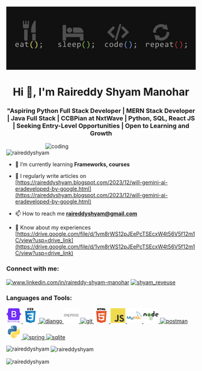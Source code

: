 ![logo](https://github.com/raireddyshyam/raireddyshyam/blob/main/httpswww.google.comurlsa%3Di%26url%3Dhttps%253A%252F%252Fwww.pexels.com%252Fsearch%252Fcoding%252F%26psig%3DAOvVaw2vE0mw3bPwUwYEbUXLSEjB%26ust%3D1705978251190000%26source%3Dimages%26cd%3Dvfe%26ved%3D0CBMQjRxqFwoTCOCst7L-74MDFQAAAAAdAA.png)
<h1 align="center">Hi 👋, I'm Raireddy Shyam Manohar</h1>
<h3 align="center">"Aspiring Python Full Stack Developer | MERN Stack Developer | Java Full Stack | CCBPian at NxtWave | Python, SQL, React JS | Seeking Entry-Level Opportunities | Open to Learning and Growth</h3>

<img align="right" alt="coding" width="400" src="https://user-images.githubusercontent.com/55389276/140866485-8fb1c876-9a8f-4d6a-98dc-08c4981eaf70.gif"/>

<p align="left"> <img src="https://komarev.com/ghpvc/?username=raireddyshyam&label=Profile%20views&color=0e75b6&style=flat" alt="raireddyshyam" /> </p>

- 🌱 I’m currently learning **Frameworks, courses**

- 📝 I regularly write articles on [https://raireddyshyam.blogspot.com/2023/12/will-gemini-ai-eradeveloped-by-google.html](https://raireddyshyam.blogspot.com/2023/12/will-gemini-ai-eradeveloped-by-google.html)

- 📫 How to reach me **raireddyshyam@gmail.com**

- 📄 Know about my experiences [https://drive.google.com/file/d/1vm8rWS12pJEePcTSEcxW4t56V5f12m1C/view?usp=drive_link](https://drive.google.com/file/d/1vm8rWS12pJEePcTSEcxW4t56V5f12m1C/view?usp=drive_link)

<h3 align="left">Connect with me:</h3>
<p align="left">
<a href="https://linkedin.com/in/www.linkedin.com/in/raireddy-shyam-manohar" target="blank"><img align="center" src="https://raw.githubusercontent.com/rahuldkjain/github-profile-readme-generator/master/src/images/icons/Social/linked-in-alt.svg" alt="www.linkedin.com/in/raireddy-shyam-manohar" height="30" width="40" /></a>
<a href="https://instagram.com/_shyam_reveuse_" target="blank"><img align="center" src="https://raw.githubusercontent.com/rahuldkjain/github-profile-readme-generator/master/src/images/icons/Social/instagram.svg" alt="shyam_reveuse" height="30" width="40" /></a>
</p>

<h3 align="left">Languages and Tools:</h3>
<p align="left"> <a href="https://getbootstrap.com" target="_blank" rel="noreferrer"> <img src="https://raw.githubusercontent.com/devicons/devicon/master/icons/bootstrap/bootstrap-plain-wordmark.svg" alt="bootstrap" width="40" height="40"/> </a> <a href="https://www.w3schools.com/css/" target="_blank" rel="noreferrer"> <img src="https://raw.githubusercontent.com/devicons/devicon/master/icons/css3/css3-original-wordmark.svg" alt="css3" width="40" height="40"/> </a> <a href="https://www.djangoproject.com/" target="_blank" rel="noreferrer"> <img src="https://cdn.worldvectorlogo.com/logos/django.svg" alt="django" width="40" height="40"/> </a> <a href="https://expressjs.com" target="_blank" rel="noreferrer"> <img src="https://raw.githubusercontent.com/devicons/devicon/master/icons/express/express-original-wordmark.svg" alt="express" width="40" height="40"/> </a> <a href="https://git-scm.com/" target="_blank" rel="noreferrer"> <img src="https://www.vectorlogo.zone/logos/git-scm/git-scm-icon.svg" alt="git" width="40" height="40"/> </a> <a href="https://www.w3.org/html/" target="_blank" rel="noreferrer"> <img src="https://raw.githubusercontent.com/devicons/devicon/master/icons/html5/html5-original-wordmark.svg" alt="html5" width="40" height="40"/> </a> <a href="https://developer.mozilla.org/en-US/docs/Web/JavaScript" target="_blank" rel="noreferrer"> <img src="https://raw.githubusercontent.com/devicons/devicon/master/icons/javascript/javascript-original.svg" alt="javascript" width="40" height="40"/> </a> <a href="https://www.mysql.com/" target="_blank" rel="noreferrer"> <img src="https://raw.githubusercontent.com/devicons/devicon/master/icons/mysql/mysql-original-wordmark.svg" alt="mysql" width="40" height="40"/> </a> <a href="https://nodejs.org" target="_blank" rel="noreferrer"> <img src="https://raw.githubusercontent.com/devicons/devicon/master/icons/nodejs/nodejs-original-wordmark.svg" alt="nodejs" width="40" height="40"/> </a> <a href="https://postman.com" target="_blank" rel="noreferrer"> <img src="https://www.vectorlogo.zone/logos/getpostman/getpostman-icon.svg" alt="postman" width="40" height="40"/> </a> <a href="https://www.python.org" target="_blank" rel="noreferrer"> <img src="https://raw.githubusercontent.com/devicons/devicon/master/icons/python/python-original.svg" alt="python" width="40" height="40"/> </a> <a href="https://spring.io/" target="_blank" rel="noreferrer"> <img src="https://www.vectorlogo.zone/logos/springio/springio-icon.svg" alt="spring" width="40" height="40"/> </a> <a href="https://www.sqlite.org/" target="_blank" rel="noreferrer"> <img src="https://www.vectorlogo.zone/logos/sqlite/sqlite-icon.svg" alt="sqlite" width="40" height="40"/> </a> </p>

<p><img align="left" src="https://github-readme-stats.vercel.app/api/top-langs?username=raireddyshyam&show_icons=true&locale=en&layout=compact" alt="raireddyshyam" /></p>

<p>&nbsp;<img align="center" src="https://github-readme-stats.vercel.app/api?username=raireddyshyam&show_icons=true&locale=en" alt="raireddyshyam" /></p>

<p><img align="center" src="https://github-readme-streak-stats.herokuapp.com/?user=raireddyshyam&" alt="raireddyshyam" /></p>
